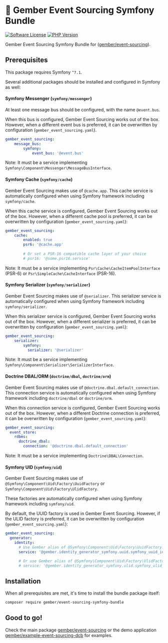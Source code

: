 # 🫚 Gember Event Sourcing Symfony Bundle
[![Software License](https://img.shields.io/badge/license-MIT-brightgreen.svg?style=flat)](LICENSE)
[![PHP Version](https://img.shields.io/badge/php-%5E8.3-8892BF.svg?style=flat)](http://www.php.net)

Gember Event Sourcing Symfony Bundle for ([gember/event-sourcing](https://github.com/GemberPHP/event-sourcing)).

## Prerequisites
This package requires Symfony `^7.1`.

Several additional packages should be installed and configured in Symfony as well:

#### Symfony Messenger (`symfony/messenger`)
At least one message bus should be configured, with the name `@event.bus`. 

When this bus is configured, Gember Event Sourcing works out of the box.
However, when a different event bus is preferred, it can be overwritten by configuration (`gember_event_sourcing.yaml`).
```yaml
gember_event_sourcing:
    message_bus:
        symfony:
            event_bus: '@event.bus'
```
Note: It must be a service implementing `Symfony\Component\Messenger\MessageBusInterface`.

#### Symfony Cache (`symfony/cache`)
Gember Event Sourcing makes use of `@cache.app`. 
This cache service is automatically configured when using Symfony framework including `symfony/cache`.

When this cache service is configured, Gember Event Sourcing works out of the box.
However, when a different cache pool is preferred, it can be overwritten by configuration (`gember_event_sourcing.yaml`):
```yaml
gember_event_sourcing:
    cache:
        enabled: true
        psr6: '@cache.app'
        
        # Or set a PSR-16 compatible cache layer of your choice
        # psr16: '@some.psr16.service'
```
Note: It must be a service implementing `Psr\Cache\CacheItemPoolInterface` (PSR-6) or `Psr\SimpleCache\CacheInterface` (PSR-16).

#### Symfony Serializer (`symfony/serializer`)
Gember Event Sourcing makes use of `@serializer`.
This serializer service is automatically configured when using Symfony framework including `symfony/serializer`.

When this serializer service is configured, Gember Event Sourcing works out of the box.
However, when a different serializer is preferred, it can be overwritten by configuration (`gember_event_sourcing.yaml`):
```yaml
gember_event_sourcing:
    serializer:
        symfony:
          serializer: '@serializer'
```
Note: It must be a service implementing `Symfony\Component\Serializer\SerializerInterface`.

#### Doctrine DBAL/ORM (`doctrine/dbal`, `doctrine/orm`)
Gember Event Sourcing makes use of `@doctrine.dbal.default_connection`.
This connection service is automatically configured when using Symfony framework including `doctrine/dbal` or `doctrine/orm`.

When this connection service is configured, Gember Event Sourcing works out of the box.
However, when a different Doctrine connection is preferred, it can be overwritten by configuration (`gember_event_sourcing.yaml`):
```yaml
gember_event_sourcing:
  event_store:
    rdbms:
      doctrine_dbal:
        connection: '@doctrine.dbal.default_connection'
```
Note: It must be a service implementing `Doctrine\DBAL\Connection`.

#### Symfony UID (`symfony/uid`)
Gember Event Sourcing makes use of `@Symfony\Component\Uid\Factory\UuidFactory` or `Symfony\Component\Uid\Factory\UlidFactory`.

These factories are automatically configured when using Symfony framework including `symfony/uid`.

By default, the UUID factory is used in Gember Event Sourcing. 
However, if the ULID factory is preferred, it can be overwritten by configuration (`gember_event_sourcing.yaml`):
```yaml
gember_event_sourcing:
  generator:
    identity:
      # Use Gember alias of @Symfony\Component\Uid\Factory\UuidFactory:
      service: '@gember.identity_generator_symfony.uuid.symfony_uuid_identity_generator'

      # Or use Gember alias of @Symfony\Component\Uid\Factory\UlidFactory:
      # service: '@gember.identity_generator_symfony.ulid.symfony_ulid_identity_generator'
```

## Installation
When all prerequisites are met, it's time to install the bundle package itself:

```bash
composer require gember/event-sourcing-symfony-bundle 
```

## Good to go! 
Check the main package [gember/event-sourcing](https://github.com/GemberPHP/event-sourcing) or 
the demo application [gember/example-event-sourcing-dcb](https://github.com/GemberPHP/example-event-sourcing-dcb) for examples.